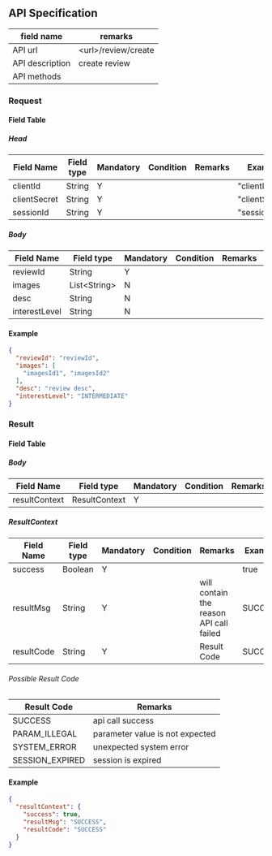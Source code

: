 ## API Specification

| field name      | remarks               |
| --------------- | --------------------- |
| API url         | \<url\>/review/create |
| API description | create review         |
| API methods     |                       |

### Request

#### Field Table

##### Head

| Field Name   | Field type | Mandatory | Condition | Remarks | Example        |
| ------------ | ---------- | --------- | --------- | ------- | -------------- |
| clientId     | String     | Y         |           |         | "clientId"     |
| clientSecret | String     | Y         |           |         | "clientSecret" |
| sessionId    | String     | Y         |           |         | "sessionId"    |

##### Body

| Field Name    | Field type     | Mandatory | Condition | Remarks | Example |
| ------------- | -------------- | --------- | --------- | ------- | ------- |
| reviewId      | String         | Y         |           |         |         |
| images        | List\<String\> | N         |           |         |         |
| desc          | String         | N         |           |         |         |
| interestLevel | String         | N         |           |         |         |

#### Example

```json
{
  "reviewId": "reviewId",
  "images": [
    "imagesId1", "imagesId2"
  ],
  "desc": "review desc",
  "interestLevel": "INTERMEDIATE"
}
```

### Result

#### Field Table

##### Body

| Field Name    | Field type    | Mandatory | Condition | Remarks | Example |
| ------------- | ------------- | --------- | --------- | ------- | ------- |
| resultContext | ResultContext | Y         |           |         |         |

##### ResultContext

| Field Name | Field type | Mandatory | Condition | Remarks                                 | Example |
| ---------- | ---------- | --------- | --------- | --------------------------------------- | ------- |
| success    | Boolean    | Y         |           |                                         | true    |
| resultMsg  | String     | Y         |           | will contain the reason API call failed | SUCCESS |
| resultCode | String     | Y         |           | Result Code                             | SUCCESS |

###### Possible Result Code

| Result Code     | Remarks                         |
| --------------- | ------------------------------- |
| SUCCESS         | api call success                |
| PARAM_ILLEGAL   | parameter value is not expected |
| SYSTEM_ERROR    | unexpected system error         |
| SESSION_EXPIRED | session is expired              |

#### Example

```json
{
  "resultContext": {
    "success": true,
    "resultMsg": "SUCCESS",
    "resultCode": "SUCCESS"
  }
}
```
